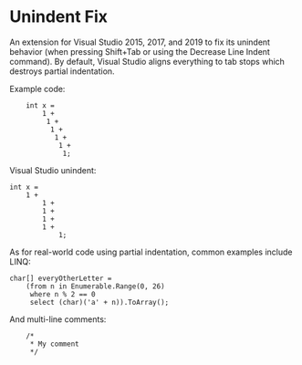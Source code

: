 ﻿# Unindent Fix
An extension for Visual Studio 2015, 2017, and 2019 to fix its unindent behavior (when pressing Shift+Tab or using the Decrease Line Indent command). By default, Visual Studio aligns everything to tab stops which destroys partial indentation.

Example code:
```
    int x =
        1 +
         1 +
          1 +
           1 +
            1 +
             1;
```

Visual Studio unindent:
```
int x =
    1 +
        1 +
        1 +
        1 +
        1 +
            1;
```

As for real-world code using partial indentation, common examples include LINQ:
```
char[] everyOtherLetter =
    (from n in Enumerable.Range(0, 26)
     where n % 2 == 0
     select (char)('a' + n)).ToArray();
```

And multi-line comments:
```
    /*
     * My comment
     */
```
